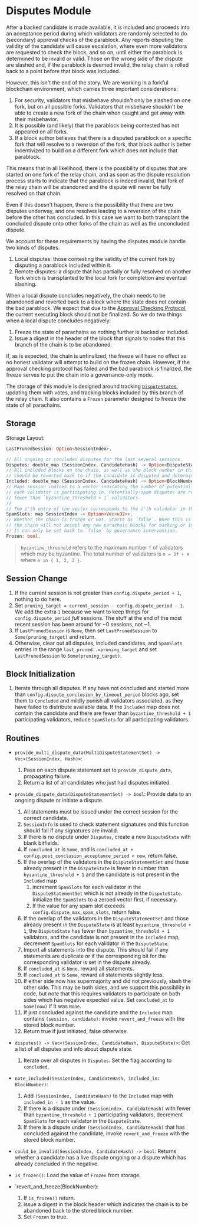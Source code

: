 # Disputes Module

After a backed candidate is made available, it is included and proceeds into an acceptance period during which validators are randomly selected to do (secondary) approval checks of the parablock. Any reports disputing the validity of the candidate will cause escalation, where even more validators are requested to check the block, and so on, until either the parablock is determined to be invalid or valid. Those on the wrong side of the dispute are slashed and, if the parablock is deemed invalid, the relay chain is rolled back to a point before that block was included.

However, this isn't the end of the story. We are working in a forkful blockchain environment, which carries three important considerations:

1. For security, validators that misbehave shouldn't only be slashed on one fork, but on all possible forks. Validators that misbehave shouldn't be able to create a new fork of the chain when caught and get away with their misbehavior.
1. It is possible (and likely) that the parablock being contested has not appeared on all forks.
1. If a block author believes that there is a disputed parablock on a specific fork that will resolve to a reversion of the fork, that block author is better incentivized to build on a different fork which does not include that parablock.

This means that in all likelihood, there is the possibility of disputes that are started on one fork of the relay chain, and as soon as the dispute resolution process starts to indicate that the parablock is indeed invalid, that fork of the relay chain will be abandoned and the dispute will never be fully resolved on that chain.

Even if this doesn't happen, there is the possibility that there are two disputes underway, and one resolves leading to a reversion of the chain before the other has concluded. In this case we want to both transplant the concluded dispute onto other forks of the chain as well as the unconcluded dispute.

We account for these requirements by having the disputes module handle two kinds of disputes.

1. Local disputes: those contesting the validity of the current fork by disputing a parablock included within it.
1. Remote disputes: a dispute that has partially or fully resolved on another fork which is transplanted to the local fork for completion and eventual slashing.

When a local dispute concludes negatively, the chain needs to be abandoned and reverted back to a block where the state does not contain the bad parablock. We expect that due to the [Approval Checking Protocol](../protocol-approval.md), the current executing block should not be finalized. So we do two things when a local dispute concludes negatively:
1. Freeze the state of parachains so nothing further is backed or included.
1. Issue a digest in the header of the block that signals to nodes that this branch of the chain is to be abandoned.

If, as is expected, the chain is unfinalized, the freeze will have no effect as no honest validator will attempt to build on the frozen chain. However, if the approval checking protocol has failed and the bad parablock is finalized, the freeze serves to put the chain into a governance-only mode.

The storage of this module is designed around tracking [`DisputeState`s](../types/disputes.md#disputestate), updating them with votes, and tracking blocks included by this branch of the relay chain. It also contains a `Frozen` parameter designed to freeze the state of all parachains.

## Storage

Storage Layout:

```rust
LastPrunedSession: Option<SessionIndex>,

// All ongoing or concluded disputes for the last several sessions.
Disputes: double_map (SessionIndex, CandidateHash) -> Option<DisputeState>,
// All included blocks on the chain, as well as the block number in this chain that
// should be reverted back to if the candidate is disputed and determined to be invalid.
Included: double_map (SessionIndex, CandidateHash) -> Option<BlockNumber>,
// Maps session indices to a vector indicating the number of potentially-spam disputes 
// each validator is participating in. Potentially-spam disputes are remote disputes which have
// fewer than `byzantine_threshold + 1` validators.
//
// The i'th entry of the vector corresponds to the i'th validator in the session.
SpamSlots: map SessionIndex -> Option<Vec<u32>>,
// Whether the chain is frozen or not. Starts as `false`. When this is `true`,
// the chain will not accept any new parachain blocks for backing or inclusion.
// It can only be set back to `false` by governance intervention.
Frozen: bool,
```

> `byzantine_threshold` refers to the maximum number `f` of validators which may be byzantine. The total number of validators is `n = 3f + e` where `e in { 1, 2, 3 }`.

## Session Change

1. If the current session is not greater than `config.dispute_period + 1`, nothing to do here.
1. Set `pruning_target = current_session - config.dispute_period - 1`. We add the extra `1` because we want to keep things for `config.dispute_period` _full_ sessions. The stuff at the end of the most recent session has been around for ~0 sessions, not ~1.
1. If `LastPrunedSession` is `None`, then set `LastPrunedSession` to `Some(pruning_target)` and return.
1. Otherwise, clear out all disputes, included candidates, and `SpamSlots` entries in the range `last_pruned..=pruning_target` and set `LastPrunedSession` to `Some(pruning_target)`.

## Block Initialization

1. Iterate through all disputes. If any have not concluded and started more than `config.dispute_conclusion_by_timeout_period` blocks ago, set them to `Concluded` and mildly punish all validators associated, as they have failed to distribute available data. If the `Included` map does not contain the candidate and there are fewer than `byzantine_threshold + 1` participating validators, reduce `SpamSlots` for all participating validators.

## Routines

* `provide_multi_dispute_data(MultiDisputeStatementSet) -> Vec<(SessionIndex, Hash)>`:
  1. Pass on each dispute statement set to `provide_dispute_data`, propagating failure.
  1. Return a list of all candidates who just had disputes initiated.

* `provide_dispute_data(DisputeStatementSet) -> bool`: Provide data to an ongoing dispute or initiate a dispute.
  1. All statements must be issued under the correct session for the correct candidate. 
  1. `SessionInfo` is used to check statement signatures and this function should fail if any signatures are invalid.
  1. If there is no dispute under `Disputes`, create a new `DisputeState` with blank bitfields.
  1. If `concluded_at` is `Some`, and is `concluded_at + config.post_conclusion_acceptance_period < now`, return false.
  1. If the overlap of the validators in the `DisputeStatementSet` and those already present in the `DisputeState` is fewer in number than `byzantine_threshold + 1` and the candidate is not present in the `Included` map
      1. increment `SpamSlots` for each validator in the `DisputeStatementSet` which is not already in the `DisputeState`. Initialize the `SpamSlots` to a zeroed vector first, if necessary.
      1. If the value for any spam slot exceeds `config.dispute_max_spam_slots`, return false.
  1. If the overlap of the validators in the `DisputeStatementSet` and those already present in the `DisputeState` is at least `byzantine_threshold + 1`, the `DisputeState` has fewer than `byzantine_threshold + 1` validators, and the candidate is not present in the `Included` map, decrement `SpamSlots` for each validator in the `DisputeState`.
  1. Import all statements into the dispute. This should fail if any statements are duplicate or if the corresponding bit for the corresponding validator is set in the dispute already.
  1. If `concluded_at` is `None`, reward all statements.
  1. If `concluded_at` is `Some`, reward all statements slightly less.
  1. If either side now has supermajority and did not previously, slash the other side. This may be both sides, and we support this possibility in code, but note that this requires validators to participate on both sides which has negative expected value. Set `concluded_at` to `Some(now)` if it was `None`.
  1. If just concluded against the candidate and the `Included` map contains `(session, candidate)`: invoke `revert_and_freeze` with the stored block number.
  1. Return true if just initiated, false otherwise.

* `disputes() -> Vec<(SessionIndex, CandidateHash, DisputeState)>`: Get a list of all disputes and info about dispute state.
  1. Iterate over all disputes in `Disputes`. Set the flag according to `concluded`.

* `note_included(SessionIndex, CandidateHash, included_in: BlockNumber)`:
  1. Add `(SessionIndex, CandidateHash)` to the `Included` map with `included_in - 1` as the value.
  1. If there is a dispute under `(Sessionindex, CandidateHash)` with fewer than `byzantine_threshold + 1` participating validators, decrement `SpamSlots` for each validator in the `DisputeState`.
  1. If there is a dispute under `(SessionIndex, CandidateHash)` that has concluded against the candidate, invoke `revert_and_freeze` with the stored block number.

* `could_be_invalid(SessionIndex, CandidateHash) -> bool`: Returns whether a candidate has a live dispute ongoing or a dispute which has already concluded in the negative.

* `is_frozen()`: Load the value of `Frozen` from storage.

* `revert_and_freeze(BlockNumber):
  1. If `is_frozen()` return.
  1. issue a digest in the block header which indicates the chain is to be abandoned back to the stored block number.
  1. Set `Frozen` to true.
